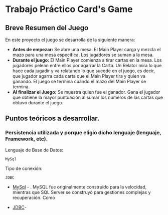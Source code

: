 # Trabajo Práctico Card's Game

## Breve Resumen del Juego

En este proyecto el juego se desarrolla de la siguiente manera:
* **Antes de empezar:** Se abre una mesa. El Main Player carga y mezcla el mazo para una mesa especifica. Los jugadores se suman a la mesa.
* **Durante el juego:** El Main Player comienza a tirar cartas en la mesa. Los jugadores pelean entre ellos por agarrar la Carta. Un Relator mira lo que hace cada jugadir y va relatando lo que sucede en el juego, es decir, que jugador agarra cada carta que el Main Player tira y quien va ganando. El juego se termina cuando el mazo del Main Player se termina.
* **Al finalizar el Juego:** Se muestra quien fue el ganador. Gana el jugador que obtiene la mayor puntuación al sumar los números de las cartas que obtuvo durante el juego.

## Puntos teóricos a desarrollar.
### Persistencia utilizada y porque eligio dicho lenguaje (lenguaje, Framework, etc).

Lenguaje de Base de Datos:
```
MySql
```
Tipo de conexión:
```
JDBC
```
* [MySql](https://es.wikipedia.org/wiki/MySQL) - . MySQL fue originalmente construido para la velocidad, mientras que SQL Server se construyó para  gestiones complejas y recuperación. Como 

* [JDBC](https://es.wikipedia.org/wiki/Java_Database_Connectivity)-

